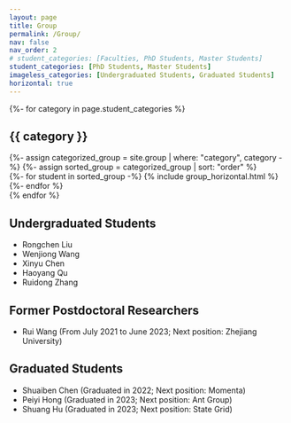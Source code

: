 ```yaml
---
layout: page
title: Group
permalink: /Group/
nav: false
nav_order: 2
# student_categories: [Faculties, PhD Students, Master Students]
student_categories: [PhD Students, Master Students]
imageless_categories: [Undergraduated Students, Graduated Students]
horizontal: true
---
```


<!-- pages/group.md -->
<div class="projects">
<!-- Display categorized student -->
{%- for category in page.student_categories %}
  <h2 class="category">{{ category }}</h2>
  {%- assign categorized_group = site.group | where: "category", category -%}
  {%- assign sorted_group = categorized_group | sort: "order" %}
  <!-- Generate cards for each student -->
  <div class="container">
    <div class="row row-cols-1">
    {%- for student in sorted_group -%}
      {% include group_horizontal.html %}
    {%- endfor %}
    </div>
  </div>
{% endfor %}
<h2 class="category">Undergraduated Students</h2>
<ul>
<li>Rongchen Liu</li>
<li>Wenjiong Wang</li>
<li>Xinyu Chen</li>
<li>Haoyang Qu</li>
<li>Ruidong Zhang</li>
</ul>

<h2 class="category">Former Postdoctoral Researchers</h2>
<ul>
<li>Rui Wang (From July 2021 to June 2023; Next position: Zhejiang University)</li>
</ul>

<h2 class="category">Graduated Students</h2>
<ul>
<li>Shuaiben Chen (Graduated in 2022; Next position: Momenta)</li>
<li>Peiyi Hong (Graduated in 2023; Next position: Ant Group)</li>
<li>Shuang Hu (Graduated in 2023; Next position: State Grid)</li>
</ul>
</div>
